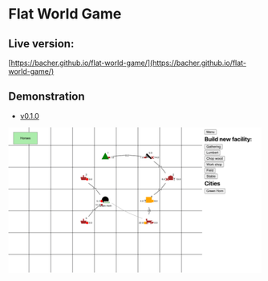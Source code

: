# Flat World Game

## Live version:

[https://bacher.github.io/flat-world-game/](https://bacher.github.io/flat-world-game/)

## Demonstration

- [v0.1.0](https://github.com/bacher/flat-world-game/tree/v0.1.0)

![v0.1.0](./screenshots/v0.1.0.png)
